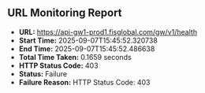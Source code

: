 ## URL Monitoring Report

- **URL:** https://api-gw1-prod1.fisglobal.com/gw/v1/health
- **Start Time:** 2025-09-07T15:45:52.320738
- **End Time:** 2025-09-07T15:45:52.486638
- **Total Time Taken:** 0.1659 seconds
- **HTTP Status Code:** 403
- **Status:** Failure
- **Failure Reason:** HTTP Status Code: 403
